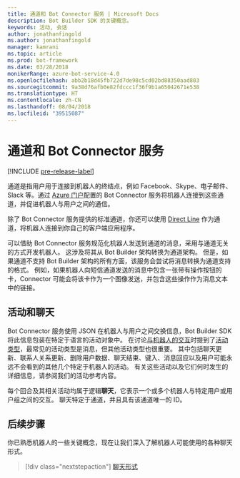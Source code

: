 ```yaml
---
title: 通道和 Bot Connector 服务 | Microsoft Docs
description: Bot Builder SDK 的关键概念。
keywords: 活动, 会话
author: jonathanfingold
ms.author: jonathanfingold
manager: kamrani
ms.topic: article
ms.prod: bot-framework
ms.date: 03/28/2018
monikerRange: azure-bot-service-4.0
ms.openlocfilehash: abb2b18d45fb722d7de98c5cd02bd88350aad803
ms.sourcegitcommit: 9a38d76afb0e82fdccc1f36f9b1a65042671e538
ms.translationtype: HT
ms.contentlocale: zh-CN
ms.lasthandoff: 08/04/2018
ms.locfileid: "39515087"
---
```

# <a name="channels-and-the-bot-connector-service"></a>通道和 Bot Connector 服务

[!INCLUDE [pre-release-label](~/includes/pre-release-label.md)]

通道是指用户用于连接到机器人的终结点，例如 Facebook、Skype、电子邮件、Slack 等。通过 [Azure 门户](https://portal.azure.com)配置的 Bot Connector 服务将机器人连接到这些通道，并促进机器人与用户之间的通信。 

除了 Bot Connector 服务提供的标准通道，你还可以使用 [Direct Line](bot-builder-howto-direct-line.md) 作为通道，将机器人连接到你自己的客户端应用程序。

可以借助 Bot Connector 服务规范化机器人发送到通道的消息，采用与通道无关的方式开发机器人。 这涉及将其从 Bot Builder 架构转换为通道架构。 但是，如果通道不支持 Bot Builder 架构的所有方面，该服务会尝试将消息转换为通道支持的格式。 例如，如果机器人向短信通道发送的消息中包含一张带有操作按钮的卡，Connector 可能会将该卡作为一个图像发送，并包含这些操作作为消息文本中的链接。

## <a name="activities-and-conversations"></a>活动和聊天


Bot Connector 服务使用 JSON 在机器人与用户之间交换信息，Bot Builder SDK 将此信息包装在特定于语言的活动对象中。 在讨论[与机器人的交互](bot-builder-basics.md#interaction-with-your-bot)时提到了[活动类型](../bot-service-activities-entities.md)，最常见的活动类型是消息，但其他活动类型也很重要。 其中包括聊天更新、联系人关系更新、删除用户数据、聊天结束、键入、消息回应以及用户可能永远不会看到的其他几个特定于机器人的活动。 有关这些活动以及它们何时发生的详细信息，请参阅我们的活动参考内容。

每个回合及其相关活动均属于逻辑**聊天**，它表示一个或多个机器人与特定用户或用户组之间的交互。 聊天特定于通道，并且具有该通道唯一的 ID。

## <a name="next-steps"></a>后续步骤

你已熟悉机器人的一些关键概念，现在让我们深入了解机器人可能使用的各种聊天形式。

> [!div class="nextstepaction"]
> [聊天形式](bot-builder-conversations.md)
